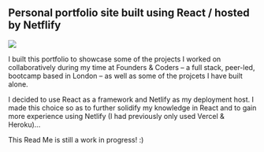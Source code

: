 ## Personal portfolio site built using React / hosted by Netflify

![](https://user-images.githubusercontent.com/23028288/122434214-ce658f00-cf8e-11eb-93cb-c27f63585f0c.png)

I built this portfolio to showcase some of the projects I worked on collaboratively during my time at Founders & Coders – a full stack, peer-led, bootcamp based in London – as well as some of the projcets I have built alone.

I decided to use React as a framework and Netlify as my deployment host. I made this choice so as to further solidify my knowledge in React and to gain more experience using Netlify (I had previously only used Vercel & Heroku)...

This Read Me is still a work in progress! :)
